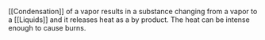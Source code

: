 [[Condensation]] of a vapor results in a substance changing from a vapor to a [[Liquids]] and it releases heat as a by product. The heat can be intense enough to cause burns.